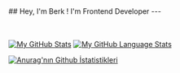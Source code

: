 <br/>
<br/>
## Hey, I'm Berk ! I'm Frontend Developer
---
<br/><br/><br/>

[![My GitHub Stats](https://github-readme-stats.vercel.app/api/?username=Berkcinr&count_private=true&theme=tokyonight&showicons=true)]()
[![My GitHub Language Stats](https://github-readme-stats.vercel.app/api/top-langs/?username=Berkcinr&langs_count=5&theme=tokyonight)]()

[![Anurag'nın Github İstatistikleri](https://github-readme-stats.vercel.app/api?username=Berkcinr)](https://github.com/anuraghazra/github-readme-stats)





